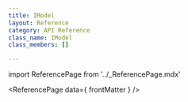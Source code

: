 ```yaml
---
title: IModel
layout: Reference
category: API Reference
class_name: IModel
class_members: []

---
```

import ReferencePage from '../_ReferencePage.mdx'

<ReferencePage data={ frontMatter } />
